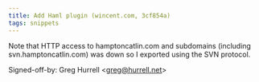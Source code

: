 ```yaml
---
title: Add Haml plugin (wincent.com, 3cf854a)
tags: snippets
---
```


Note that HTTP access to hamptoncatlin.com and subdomains (including svn.hamptoncatlin.com) was down so I exported using the SVN protocol.

Signed-off-by: Greg Hurrell &lt;greg@hurrell.net&gt;
